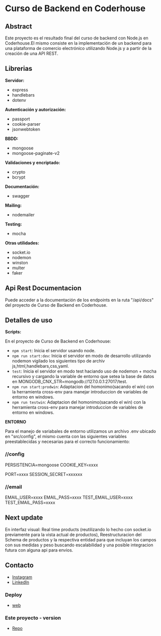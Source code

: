# Curso de Backend en Coderhouse 

## Abstract

Este proyecto es el resultado final del curso de backend con Node.js en Coderhouse.El mismo consiste en la implementación de un backend para una plataforma de comercio electrónico utilizando Node.js y a partir de la creación de una API REST. 

## Librerias

**Servidor:**

- express
- handlebars
- dotenv

**Autenticación y autorización:**

- passport
- cookie-parser
- jsonwebtoken

**BBDD:**

- mongoose
- mongoose-paginate-v2

**Validaciones y encriptado:**

- crypto
- bcrypt

**Documentación:**

- swagger

**Mailing:**

- nodemailer

**Testing:**

- mocha

**Otras utilidades:**

- socket.io
- nodemon
- winston
- multer
- faker

## Api Rest Documentacion

Puede acceder a la documentación de los endpoints en la ruta "/api/docs" del proyecto de Curso de Backend en Coderhouse.

## Detalles de uso

**Scripts:**

En el proyecto de Curso de Backend en Coderhouse:

- `npm start`: Inicia el servidor usando node.
- `npm run start:dev`: Inicia el servidor en modo de desarrollo utilizando nodemon vigilado los siguientes tipo de archiv js,html,handlebars,css,yaml.
- `test`: Inicia el servidor en modo test haciando uso de nodemon + mocha recursivo y cargando la variable de entorno que setea la base de datos en MONGODB_CNX_STR=mongodb://127.0.0.1:27017/test.
- `npm run start:prodwin`: Adaptacion del homonimo(sacando el win) con la herramienta cross-env para manejar introduccion de variables de entorno en windows.
- `npm run testwin`: Adaptacion del homonimo(sacando el win) con la herramienta cross-env para manejar introduccion de variables de entorno en windows.

**ENTORNO**

Para el manejo de variabales de entorno utilizamos un archivo .env ubicado en "src/config", el mismo cuenta con las siguientes variables preestablecidas y necesarias para el correcto funcionamiento:

### //config

PERSISTENCIA=mongoose
COOKIE_KEY=xxxx

PORT=xxxx
SESSION_SECRET=xxxxxx

### //email

EMAIL_USER=xxxx
EMAIL_PASS=xxxx
TEST_EMAIL_USER=xxxx
TEST_EMAIL_PASS=xxxx

## Next update

En interfaz visual: Real time products (reutilizando lo hecho con socket.io previamente para la vista actual de productos), Reestructuracion del Schema de productos y la respectiva entidad para que incluyan los campos con sus medidas y peso buscando escalabilidad y una posible integracion futura con alguna api para envios.

## Contacto

- [Instagram](https://www.instagram.com)
- [LinkedIn](https://www.linkedin.com/)

### Deploy

- [web](https:///)

### Este proyecto - version

- [Repo](https://)
